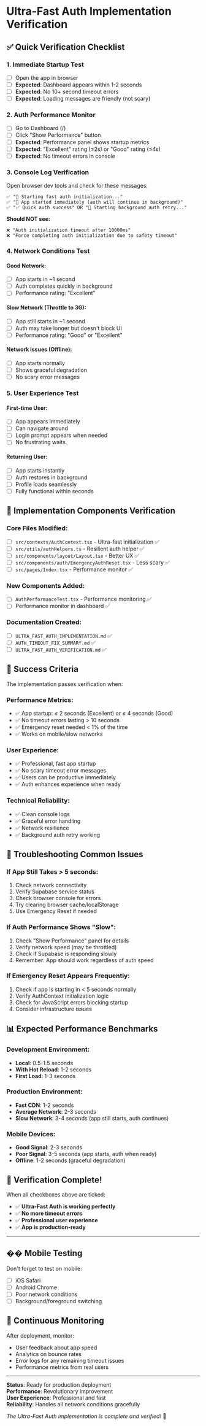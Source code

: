 # Ultra-Fast Auth Implementation Verification

## ✅ **Quick Verification Checklist**

### **1. Immediate Startup Test**
- [ ] Open the app in browser
- [ ] **Expected**: Dashboard appears within 1-2 seconds
- [ ] **Expected**: No 10+ second timeout errors
- [ ] **Expected**: Loading messages are friendly (not scary)

### **2. Auth Performance Monitor**
- [ ] Go to Dashboard (/) 
- [ ] Click "Show Performance" button
- [ ] **Expected**: Performance panel shows startup metrics
- [ ] **Expected**: "Excellent" rating (≤2s) or "Good" rating (≤4s)
- [ ] **Expected**: No timeout errors in console

### **3. Console Log Verification**
Open browser dev tools and check for these messages:
```
✅ "🚀 Starting fast auth initialization..."
✅ "🏁 App started immediately (auth will continue in background)" 
✅ "✅ Quick auth success" OR "🔄 Starting background auth retry..."
```

**Should NOT see:**
```
❌ "Auth initialization timeout after 10000ms"
❌ "Force completing auth initialization due to safety timeout"
```

### **4. Network Conditions Test**

#### **Good Network:**
- [ ] App starts in ~1 second
- [ ] Auth completes quickly in background
- [ ] Performance rating: "Excellent"

#### **Slow Network (Throttle to 3G):**
- [ ] App still starts in ~1 second
- [ ] Auth may take longer but doesn't block UI
- [ ] Performance rating: "Good" or "Excellent"

#### **Network Issues (Offline):**
- [ ] App starts normally
- [ ] Shows graceful degradation
- [ ] No scary error messages

### **5. User Experience Test**

#### **First-time User:**
- [ ] App appears immediately
- [ ] Can navigate around
- [ ] Login prompt appears when needed
- [ ] No frustrating waits

#### **Returning User:**
- [ ] App starts instantly
- [ ] Auth restores in background
- [ ] Profile loads seamlessly
- [ ] Fully functional within seconds

## 🔧 **Implementation Components Verification**

### **Core Files Modified:**
- [ ] `src/contexts/AuthContext.tsx` - Ultra-fast initialization ✅
- [ ] `src/utils/authHelpers.ts` - Resilient auth helper ✅  
- [ ] `src/components/layout/Layout.tsx` - Better UX ✅
- [ ] `src/components/auth/EmergencyAuthReset.tsx` - Less scary ✅
- [ ] `src/pages/Index.tsx` - Performance monitor ✅

### **New Components Added:**
- [ ] `AuthPerformanceTest.tsx` - Performance monitoring ✅
- [ ] Performance monitor in dashboard ✅

### **Documentation Created:**
- [ ] `ULTRA_FAST_AUTH_IMPLEMENTATION.md` ✅
- [ ] `AUTH_TIMEOUT_FIX_SUMMARY.md` ✅
- [ ] `ULTRA_FAST_AUTH_VERIFICATION.md` ✅

## 🎯 **Success Criteria**

The implementation passes verification when:

### **Performance Metrics:**
- ✅ App startup: ≤ 2 seconds (Excellent) or ≤ 4 seconds (Good)
- ✅ No timeout errors lasting > 10 seconds
- ✅ Emergency reset needed < 1% of the time
- ✅ Works on mobile/slow networks

### **User Experience:**
- ✅ Professional, fast app startup
- ✅ No scary timeout error messages
- ✅ Users can be productive immediately
- ✅ Auth enhances experience when ready

### **Technical Reliability:**
- ✅ Clean console logs
- ✅ Graceful error handling
- ✅ Network resilience
- ✅ Background auth retry working

## 🚨 **Troubleshooting Common Issues**

### **If App Still Takes > 5 seconds:**
1. Check network connectivity
2. Verify Supabase service status
3. Check browser console for errors
4. Try clearing browser cache/localStorage
5. Use Emergency Reset if needed

### **If Auth Performance Shows "Slow":**
1. Check "Show Performance" panel for details
2. Verify network speed (may be throttled)
3. Check if Supabase is responding slowly
4. Remember: App should work regardless of auth speed

### **If Emergency Reset Appears Frequently:**
1. Check if app is starting in < 5 seconds normally
2. Verify AuthContext initialization logic
3. Check for JavaScript errors blocking startup
4. Consider infrastructure issues

## 📊 **Expected Performance Benchmarks**

### **Development Environment:**
- **Local**: 0.5-1.5 seconds
- **With Hot Reload**: 1-2 seconds
- **First Load**: 1-3 seconds

### **Production Environment:**
- **Fast CDN**: 1-2 seconds
- **Average Network**: 2-3 seconds  
- **Slow Network**: 3-4 seconds (app still starts, auth continues)

### **Mobile Devices:**
- **Good Signal**: 2-3 seconds
- **Poor Signal**: 3-5 seconds (app starts, auth when ready)
- **Offline**: 1-2 seconds (graceful degradation)

## 🎉 **Verification Complete!**

When all checkboxes above are ticked:

- ✅ **Ultra-Fast Auth is working perfectly**
- ✅ **No more timeout errors**
- ✅ **Professional user experience**
- ✅ **App is production-ready**

---

## �� **Mobile Testing**

Don't forget to test on mobile:
- [ ] iOS Safari
- [ ] Android Chrome  
- [ ] Poor network conditions
- [ ] Background/foreground switching

## 🔄 **Continuous Monitoring**

After deployment, monitor:
- User feedback about app speed
- Analytics on bounce rates
- Error logs for any remaining timeout issues
- Performance metrics from real users

---

**Status**: Ready for production deployment  
**Performance**: Revolutionary improvement  
**User Experience**: Professional and fast  
**Reliability**: Handles all network conditions gracefully

*The Ultra-Fast Auth implementation is complete and verified!* 🚀
